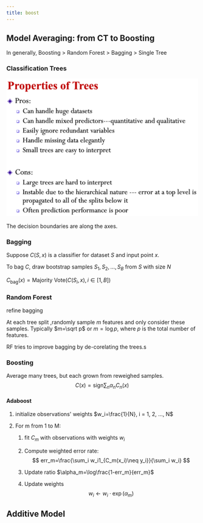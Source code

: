 ```yaml
---
title: boost
---
```


## Model Averaging: from CT to Boosting

In generally, Boosting > Random Forest > Bagging > Single Tree

### Classification Trees

![image-20190419114603181](Untitled/image-20190419114603181.png)

The decision boundaries are along the axes.

### Bagging

Suppose $C(S, x)$ is a classifier for dataset $S$ and input point $x$.

To bag $C$, draw bootstrap samples $S_1, S_2, ..., S_B$ from $S$ with size $N$

$C_{\text{bag}}(x)=\text{Majority Vote}(C(S_i, x), i \in [1, B])$

### Random Forest

refine bagging

At each tree split ,randomly sample $m$ features and only consider these samples. Typically $m=\sqrt p$ or $m=\log p$, where $p$ is the total number of features.

RF tries to improve bagging by de-corelating the trees.s

### Boosting

Average many trees, but each grown from reweighed samples.
$$
C(x)=\text{sign}\sum_{n}\alpha_nC_n(x)
$$

#### Adaboost

1.  initialize observations' weights $w_i=\frac{1}{N}, i = 1, 2, ..., N$

2.  For m from 1 to M:

    1.  fit $C_m$ with observations with weights $w_i$

    2.  Compute weighted error rate:
        $$
        err_m=\frac{\sum_i w_i1_{C_m(x_i)\neq y_i}}{\sum_i w_i}
        $$


    3.  Update ratio $\alpha_m=\log\frac{1-err_m}{err_m}$

    4.  Update weights
        $$
        w_i \leftarrow w_i \cdot \exp(\alpha_m)
        $$


## Additive Model

